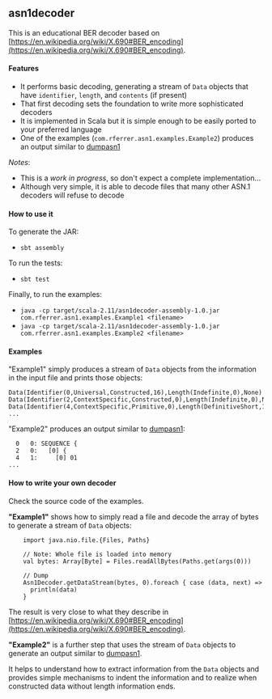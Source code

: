 ## asn1decoder

This is an educational BER decoder based on [https://en.wikipedia.org/wiki/X.690#BER_encoding](https://en.wikipedia.org/wiki/X.690#BER_encoding).

#### Features
* It performs basic decoding, generating a stream of `Data` objects that have `identifier`, `length`, and `contents` (if present)
* That first decoding sets the foundation to write more sophisticated decoders
* It is implemented in Scala but it is simple enough to be easily ported to your preferred language
* One of the examples (`com.rferrer.asn1.examples.Example2`) produces an output similar to [dumpasn1](https://www.cs.auckland.ac.nz/~pgut001/dumpasn1.c)

_Notes_:
* This is a _work in progress_, so don't expect a complete implementation...
* Although very simple, it is able to decode files that many other ASN.1 decoders will refuse to decode

#### How to use it

To generate the JAR:
* `sbt assembly`

To run the tests:
* `sbt test`

Finally, to run the examples:
* `java -cp target/scala-2.11/asn1decoder-assembly-1.0.jar com.rferrer.asn1.examples.Example1 <filename>`
* `java -cp target/scala-2.11/asn1decoder-assembly-1.0.jar com.rferrer.asn1.examples.Example2 <filename>`

#### Examples

"Example1" simply produces a stream of `Data` objects from the information in the input file and prints those objects:
```
Data(Identifier(0,Universal,Constructed,16),Length(Indefinite,0),None)
Data(Identifier(2,ContextSpecific,Constructed,0),Length(Indefinite,0),None)
Data(Identifier(4,ContextSpecific,Primitive,0),Length(DefinitiveShort,1),Some(ContentsBytes([01])))
...
```

"Example2" produces an output similar to [dumpasn1](https://www.cs.auckland.ac.nz/~pgut001/dumpasn1.c):
```
  0   0: SEQUENCE {
  2   0:   [0] {
  4   1:     [0] 01
...
```

#### How to write your own decoder

Check the source code of the examples.

**"Example1"** shows how to simply read a file and decode the array of bytes to generate a stream of `Data` objects:
```
    import java.nio.file.{Files, Paths}

    // Note: Whole file is loaded into memory
    val bytes: Array[Byte] = Files.readAllBytes(Paths.get(args(0)))

    // Dump
    Asn1Decoder.getDataStream(bytes, 0).foreach { case (data, next) =>
      println(data)
    }
```

The result is very close to what they describe in [https://en.wikipedia.org/wiki/X.690#BER_encoding](https://en.wikipedia.org/wiki/X.690#BER_encoding).

**"Example2"** is a further step that uses the stream of `Data` objects to generate an output similar to [dumpasn1](https://www.cs.auckland.ac.nz/~pgut001/dumpasn1.c).

It helps to understand how to extract information from the `Data` objects and provides simple mechanisms to indent the information and to realize when constructed data without length information ends.